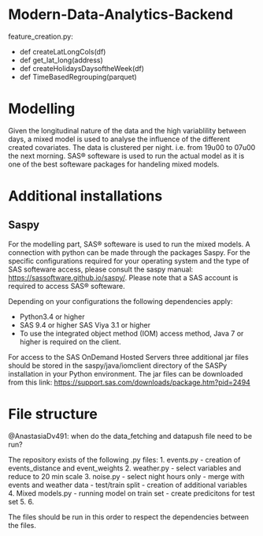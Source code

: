 # Modern-Data-Analytics-Backend

feature_creation.py:
- def createLatLongCols(df)
- def get_lat_long(address)
- def createHolidaysDaysoftheWeek(df)
- def TimeBasedRegrouping(parquet)


# Modelling
Given the longitudinal nature of the data and the high variablility between days, a mixed model is used to analyse the influence of the different created covariates. The data is clustered per night. i.e. from 19u00 to 07u00 the next morning. 
SAS® softeware is used to run the actual model as it is one of the best softeware packages for handeling mixed models. 

# Additional installations
## Saspy 
For the modelling part, SAS® softeware is used to run the mixed models. A connection with python can be made through the packages Saspy. For the specific configurations required for your operating system and the type of SAS softeware access, please consult the saspy manual: https://sassoftware.github.io/saspy/.
Please note that a SAS account is required to access SAS® softeware.

Depending on your configurations the following dependencies apply:
- Python3.4 or higher
- SAS 9.4 or higher SAS Viya 3.1 or higher
- To use the integrated object method (IOM) access method, Java 7 or higher is required on the client.

For access to the SAS OnDemand Hosted Servers three additional jar files should be stored in the saspy/java/iomclient directory of the SASPy installation in your Python environment. The jar files can be downloaded from this link: https://support.sas.com/downloads/package.htm?pid=2494

# File structure
@AnastasiaDv491: when do the data_fetching and datapush file need to be run?

The repository exists of the following .py files:
    1. events.py 
        - creation of events_distance and event_weights
    2. weather.py 
        - select variables and reduce to 20 min scale
    3. noise.py 
        - select night hours only
        - merge with events and weather data 
        - test/train split
        - creation of additional variables        
    4. Mixed models.py
        - running model on train set
        - create predicitons for test set
    5.
    6.


The files should be run in this order to respect the dependencies between the files.